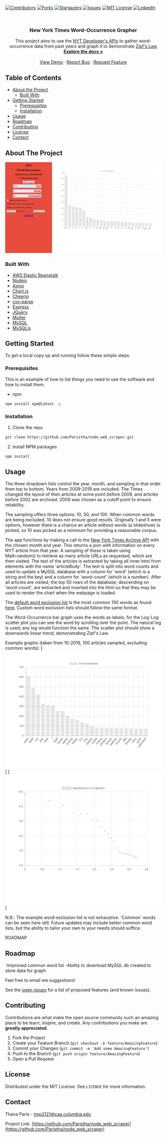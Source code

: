 <!--
*** Thanks for checking out this README Template. If you have a suggestion that would
*** make this better, please fork the repo and create a pull request or simply open
*** an issue with the tag "enhancement".
*** Thanks again! Now go create something AMAZING! :D
***
***
***
*** To avoid retyping too much info. Do a search and replace for the following:
*** Paristha, node_web_scraper, twitter_handle, tmp2121@caa.columbia.edu
-->





<!-- PROJECT SHIELDS -->
<!--
*** I'm using markdown "reference style" links for readability.
*** Reference links are enclosed in brackets [ ] instead of parentheses ( ).
*** See the bottom of this document for the declaration of the reference variables
*** for contributors-url, forks-url, etc. This is an optional, concise syntax you may use.
*** https://www.markdownguide.org/basic-syntax/#reference-style-links
-->
[![Contributors][contributors-shield]][contributors-url]
[![Forks][forks-shield]][forks-url]
[![Stargazers][stars-shield]][stars-url]
[![Issues][issues-shield]][issues-url]
[![MIT License][license-shield]][license-url]
[![LinkedIn][linkedin-shield]][linkedin-url]



<!-- PROJECT LOGO -->
<br />
<p align="center">

  <h3 align="center">New York Times Word-Occurrence Grapher</h3>

  <p align="center">
    This project aims to use the <a href="https://developer.nytimes.com/">NYT Developer's APIs</a> to gather word-occurrence data from past years and graph it to demonstrate <a href="https://en.wikipedia.org/wiki/Zipf%27s_law">Zipf's Law</a>
    <br />
    <a href="https://github.com/Paristha/node_web_scraper"><strong>Explore the docs »</strong></a>
    <br />
    <br />
    <a href="https://github.com/Paristha/node_web_scraper">View Demo</a>
    ·
    <a href="https://github.com/Paristha/node_web_scraper/issues">Report Bug</a>
    ·
    <a href="https://github.com/Paristha/node_web_scraper/issues">Request Feature</a>
  </p>
</p>



<!-- TABLE OF CONTENTS -->
## Table of Contents

* [About the Project](#about-the-project)
  * [Built With](#built-with)
* [Getting Started](#getting-started)
  * [Prerequisites](#prerequisites)
  * [Installation](#installation)
* [Usage](#usage)
* [Roadmap](#roadmap)
* [Contributing](#contributing)
* [License](#license)
* [Contact](#contact)
<!-- * [Acknowledgements](#acknowledgements) -->



<!-- ABOUT THE PROJECT -->
## About The Project

[![Product Name Screen Shot][product-screenshot]](https://tinyurl.com/timeswordgrapher/)


### Built With

* [AWS Elastic Beanstalk](https://aws.amazon.com/elasticbeanstalk/)
* [Nodejs](https://nodejs.org/en/)
* [Axios](https://github.com/axios/axios)
* [Chart.js](https://www.chartjs.org/)
* [Cheerio](https://cheerio.js.org/)
* [csv-parse](https://csv.js.org/parse/)
* [Express](https://expressjs.com/)
* [JQuery](https://jquery.com/)
* [Multer](https://github.com/expressjs/multer)
* [MySQL](https://www.mysql.com/)
* [MySQLjs](https://github.com/mysqljs/mysql)



<!-- GETTING STARTED -->
## Getting Started

To get a local copy up and running follow these simple steps.

### Prerequisites

This is an example of how to list things you need to use the software and how to install them.
* npm
```sh
npm install npm@latest -g
```

### Installation

1. Clone the repo
```sh
git clone https://github.com/Paristha/node_web_scraper.git
```
2. Install NPM packages
```sh
npm install
```



<!-- USAGE EXAMPLES -->
## Usage

The three dropdown lists control the year, month, and sampling in that order from top to bottom.
Years from 2009-2019 are included. The Times changed the layout of their articles at some point before 2009, and articles before 2002 are archived. 2009 was chosen as a cutoff point to ensure reliability.

The sampling offers three options: 10, 50, and 100. When common words are being excluded, 10 does not ensure good results. Originally 1 and 5 were options, however there is a chance an article without words (a slideshow) is picked, so 10 was picked as a minimum for providing a reasonable corpus.

The app functions by making a call to the [New York Times Archive API](https://developer.nytimes.com/docs/archive-product/1/overview) with the chosen month and year. This returns a json with information on every NYT article from that year. A sampling of these is taken using Math.random() to retrieve as many article URLs as requested, which are then visited. The text of the articles is extracted by taking all inner html from elements with the name 'articleBody'. The text is split into word counts and used to update a MySQL database with a column for 'word' (which is a string and the key) and a column for 'word-count' (which is a number). After all articles are visited, the top 50 rows of the database, descending on 'word-count', are extracted and inserted into the html so that they may be used to render the chart when the webpage is loaded.

The [default word exclusion list](https://github.com/Paristha/node_web_scraper/blob/master/exclusion_list.csv) is the most common 150 words as found [here](https://en.wikipedia.org/wiki/Most_common_words_in_English). Custom word exclusion lists should follow the same format.

The Word-Occurrence bar graph uses the words as labels, for the Log-Log scatter plot you can see the word by scrolling over the point. The natural log is used; any log would function the same. The scatter plot should show a downwards linear trend, demonstrating Zipf's Law.

Example graphs (taken from 10-2016, 100 articles sampled, excluding common words):
[![Word Occurrence Graph][wcgraph-screenshot]]
[![Zipf's Law Graph][zlgraph-screenshot]]


N.B.: The example word-exclusion list is not exhaustive. 'Common' words can be seen here still. Future updates may include better common word lists, but the ability to tailor your own to your needs should suffice.

ROADMAP
## Roadmap

-Improved common word list
-Ability to download MySQL db created to store data for graph

Feel free to email me suggestions!

See the [open issues](https://github.com/Paristha/node_web_scraper/issues) for a list of proposed features (and known issues).



<!-- CONTRIBUTING -->
## Contributing

Contributions are what make the open source community such an amazing place to be learn, inspire, and create. Any contributions you make are **greatly appreciated**.

1. Fork the Project
2. Create your Feature Branch (`git checkout -b feature/AmazingFeature`)
3. Commit your Changes (`git commit -m 'Add some AmazingFeature'`)
4. Push to the Branch (`git push origin feature/AmazingFeature`)
5. Open a Pull Request



<!-- LICENSE -->
## License

Distributed under the MIT License. See `LICENSE` for more information.



<!-- CONTACT -->
## Contact

Thana Paris - tmp2121@caa.columbia.edu

Project Link: [https://github.com/Paristha/node_web_scraper](https://github.com/Paristha/node_web_scraper)



<!-- ACKNOWLEDGEMENTS 
## Acknowledgements

* []()
* []()
* []() -->





<!-- MARKDOWN LINKS & IMAGES -->
<!-- https://www.markdownguide.org/basic-syntax/#reference-style-links -->
[contributors-shield]: https://img.shields.io/github/contributors/Paristha/node_web_scraper.svg?style=flat-square
[contributors-url]: https://github.com/Paristha/node_web_scraper/graphs/contributors
[forks-shield]: https://img.shields.io/github/forks/Paristha/node_web_scraper.svg?style=flat-square
[forks-url]: https://github.com/Paristha/node_web_scraper/network/members
[stars-shield]: https://img.shields.io/github/stars/Paristha/node_web_scraper.svg?style=flat-square
[stars-url]: https://github.com/Paristha/node_web_scraper/stargazers
[issues-shield]: https://img.shields.io/github/issues/Paristha/node_web_scraper.svg?style=flat-square
[issues-url]: https://github.com/Paristha/node_web_scraper/issues
[license-shield]: https://img.shields.io/github/license/Paristha/node_web_scraper.svg?style=flat-square
[license-url]: https://github.com/Paristha/node_web_scraper/blob/master/LICENSE.txt
[linkedin-shield]: https://img.shields.io/badge/-LinkedIn-black.svg?style=flat-square&logo=linkedin&colorB=555
[linkedin-url]: https://linkedin.com/in/thanaparis
[product-screenshot]: https://github.com/Paristha/node_web_scraper/blob/master/node_web_scraper.png?raw=true
[wcgraph-screenshot]: https://github.com/Paristha/node_web_scraper/blob/master/node_web_scraper_word-occurrence_graph.png?raw=true
[zlgraph-screenshot]: https://github.com/Paristha/node_web_scraper/blob/master/node_web_scraper_zipf_graph.png?raw=true